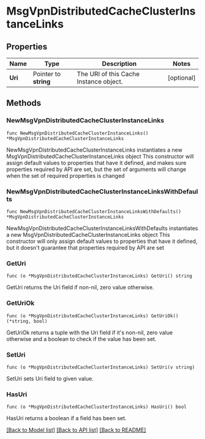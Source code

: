 # MsgVpnDistributedCacheClusterInstanceLinks

## Properties

Name | Type | Description | Notes
------------ | ------------- | ------------- | -------------
**Uri** | Pointer to **string** | The URI of this Cache Instance object. | [optional] 

## Methods

### NewMsgVpnDistributedCacheClusterInstanceLinks

`func NewMsgVpnDistributedCacheClusterInstanceLinks() *MsgVpnDistributedCacheClusterInstanceLinks`

NewMsgVpnDistributedCacheClusterInstanceLinks instantiates a new MsgVpnDistributedCacheClusterInstanceLinks object
This constructor will assign default values to properties that have it defined,
and makes sure properties required by API are set, but the set of arguments
will change when the set of required properties is changed

### NewMsgVpnDistributedCacheClusterInstanceLinksWithDefaults

`func NewMsgVpnDistributedCacheClusterInstanceLinksWithDefaults() *MsgVpnDistributedCacheClusterInstanceLinks`

NewMsgVpnDistributedCacheClusterInstanceLinksWithDefaults instantiates a new MsgVpnDistributedCacheClusterInstanceLinks object
This constructor will only assign default values to properties that have it defined,
but it doesn't guarantee that properties required by API are set

### GetUri

`func (o *MsgVpnDistributedCacheClusterInstanceLinks) GetUri() string`

GetUri returns the Uri field if non-nil, zero value otherwise.

### GetUriOk

`func (o *MsgVpnDistributedCacheClusterInstanceLinks) GetUriOk() (*string, bool)`

GetUriOk returns a tuple with the Uri field if it's non-nil, zero value otherwise
and a boolean to check if the value has been set.

### SetUri

`func (o *MsgVpnDistributedCacheClusterInstanceLinks) SetUri(v string)`

SetUri sets Uri field to given value.

### HasUri

`func (o *MsgVpnDistributedCacheClusterInstanceLinks) HasUri() bool`

HasUri returns a boolean if a field has been set.


[[Back to Model list]](../README.md#documentation-for-models) [[Back to API list]](../README.md#documentation-for-api-endpoints) [[Back to README]](../README.md)


